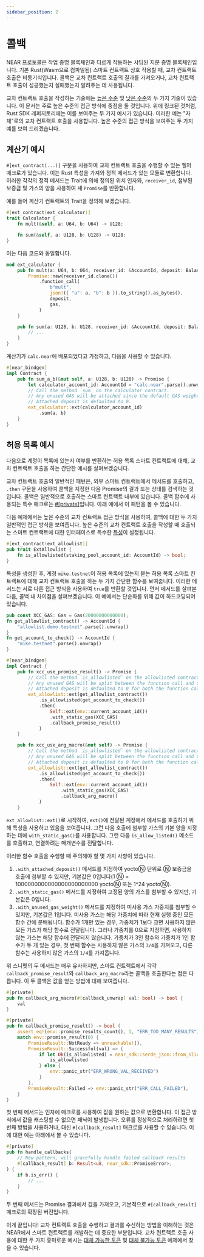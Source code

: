 ```yaml
---
sidebar_position: 2
---
```


# 콜백

NEAR 프로토콜은 작업 증명 블록체인과 다르게 작동하는 샤딩된 지분 증명 블록체인입니다. 기본 Rust(Wasm으로 컴파일됨) 스마트 컨트랙트 상호 작용할 때, 교차 컨트랙트 호출은 비동기식입니다. 콜백은 교차 컨트랙트 호출의 결과를 가져오거나, 교차 컨트랙트 호출이 성공했는지 실패했는지 알려주는 데 사용됩니다.

교차 컨트랙트 호출을 작성하는 기술에는 [높은 수준](https://github.com/near/near-sdk-rs/blob/master/examples/cross-contract-calls/high-level/src/lib.rs) 및 [낮은 수준](https://github.com/near/near-sdk-rs/blob/master/examples/cross-contract-calls/low-level/src/lib.rs)의 두 가지 기술이 있습니다. 이 문서는 주로 높은 수준의 접근 방식에 중점을 둘 것입니다. 위에 링크된 것처럼, Rust SDK 레퍼지토리에는 이를 보여주는 두 가지 예시가 있습니다. 이러한 예는 "자체"로의 교차 컨트랙트 호출을 사용합니다. 높은 수준의 접근 방식을 보여주는 두 가지 예를 보여 드리겠습니다.


## 계산기 예시

`#[ext_contract(...)]` 구문을 사용하여 교차 컨트랙트 호출을 수행할 수 있는 헬퍼 매크로가 있습니다. 이는 Rust 특성을 가져와 정적 메서드가 있는 모듈로 변환합니다. 이러한 각각의 정적 메서드는 Trait에 의해 정의된 위치 인자와, `receiver_id`, 첨부된 보증금 및 가스의 양을 사용하여 새 `Promise`를 반환합니다.

예를 들어 계산기 컨트랙트의 Trait을 정의해 보겠습니다.

```rust
#[ext_contract(ext_calculator)]
trait Calculator {
    fn mult(&self, a: U64, b: U64) -> U128;

    fn sum(&self, a: U128, b: U128) -> U128;
}
```

이는 다음 코드와 동일합니다.


```rust
mod ext_calculator {
    pub fn mult(a: U64, b: U64, receiver_id: &AccountId, deposit: Balance, gas: Gas) -> Promise {
        Promise::new(receiver_id.clone())
            .function_call(
                b"mult",
                json!({ "a": a, "b": b }).to_string().as_bytes(),
                deposit,
                gas,
            )
    }

    pub fn sum(a: U128, b: U128, receiver_id: &AccountId, deposit: Balance, gas: Gas) -> Promise {
        // ...
    }
}
```

계산기가 `calc.near`에 배포되었다고 가정하고, 다음을 사용할 수 있습니다.

```rust
#[near_bindgen]
impl Contract {
    pub fn sum_a_b(&mut self, a: U128, b: U128) -> Promise {
        let calculator_account_id: AccountId = "calc.near".parse().unwrap();
        // Call the method `sum` on the calculator contract.
        // Any unused GAS will be attached since the default GAS weight is 1.
        // Attached deposit is defaulted to 0.
        ext_calculator::ext(calculator_account_id)
            .sum(a, b)
    }
}
```

## 허용 목록 예시

다음으로 계정이 목록에 있는지 여부를 반환하는 허용 목록 스마트 컨트랙트에 대해, 교차 컨트랙트 호출을 하는 간단한 예시를 살펴보겠습니다.

교차 컨트랙트 호출의 일반적인 패턴은, 외부 스마트 컨트랙트에서 메서드를 호출하고, `.then` 구문을 사용하여 콜백을 지정한 다음 Promise의 결과 또는 상태를 검색하는 것입니다. 콜백은 일반적으로 호출하는 스마트 컨트랙트 내부에 있습니다. 콜백 함수에 사용되는 특수 매크로는 [#[private]](https://docs.rs/near-sdk-core/latest/near_sdk_core/struct.AttrSigInfo.html#structfield.is_private)입니다. 아래 예에서 이 패턴을 볼 수 있습니다.

다음 예제에서는 높은 수준의 교차 컨트랙트 접근 방식을 사용하여, 콜백에 대한 두 가지 일반적인 접근 방식을 보여줍니다. 높은 수준의 교차 컨트랙트 호출을 작성할 때 호출되는 스마트 컨트랙트에 대한 인터페이스로 특수한 [특성](https://doc.rust-lang.org/rust-by-example/trait.html)이 설정됩니다.

```rust
#[ext_contract(ext_allowlist)]
pub trait ExtAllowlist {
    fn is_allowlisted(staking_pool_account_id: AccountId) -> bool;
}
```

특성을 생성한 후, 계정 `mike.testnet`이 허용 목록에 있는지 묻는 허용 목록 스마트 컨트랙트에 대해 교차 컨트랙트 호출을 하는 두 가지 간단한 함수를 보여줍니다. 이러한 메서드는 서로 다른 접근 방식을 사용하여 `true`를 반환할 것입니다. 먼저 메서드를 살펴본 다음, 콜백 내 차이점을 살펴보겠습니다. 이 예에서는 단순화를 위해 값이 하드코딩되어 있습니다.

```rust
pub const XCC_GAS: Gas = Gas(20000000000000);
fn get_allowlist_contract() -> AccountId {
    "allowlist.demo.testnet".parse().unwrap()
}
fn get_account_to_check() -> AccountId {
    "mike.testnet".parse().unwrap()
}
```

```rust
#[near_bindgen]
impl Contract {
    pub fn xcc_use_promise_result() -> Promise {
        // Call the method `is_allowlisted` on the allowlisted contract. Static GAS is only attached to the callback.
        // Any unused GAS will be split between the function call and the callback since both have a default unused GAS weight of 1
        // Attached deposit is defaulted to 0 for both the function call and the callback.
        ext_allowlist::ext(get_allowlist_contract())
            .is_allowlisted(get_account_to_check())
            .then(
                Self::ext(env::current_account_id())
                .with_static_gas(XCC_GAS)
                .callback_promise_result()
            )
    }

    pub fn xcc_use_arg_macro(&mut self) -> Promise {
        // Call the method `is_allowlisted` on the allowlisted contract. Attach static GAS equal to XCC_GAS only for the callback.
        // Any unused GAS will be split between the function call and the callback since both have a default unused GAS weight of 1
        // Attached deposit is defaulted to 0 for both the function call and the callback.
        ext_allowlist::ext(get_allowlist_contract())
            .is_allowlisted(get_account_to_check())
            .then(
                Self::ext(env::current_account_id())
                    .with_static_gas(XCC_GAS)
                    .callback_arg_macro()
            )
    }
```

`ext_allowlist::ext()`로 시작하여, `ext()`에 전달된 계정에서 메서드를 호출하기 위해 특성을 사용하고 있음을 보여줍니다. 그런 다음 호출에 첨부할 가스의 기본 양을 지정하는 데에 `with_static_gas()`를 사용합니다. 그런 다음 `is_allow_listed()` 메소드를 호출하고, 연결하려는 매개변수를 전달합니다.

이러한 함수 호출을 수행할 때 주의해야 할 몇 가지 사항이 있습니다.
1. `.with_attached_deposit()` 메서드를 지정하여 yoctoⓃ 단위로 Ⓝ 보증금을 호출에 첨부할 수 있지만, 기본값은 0입니다(1 Ⓝ = 1000000000000000000000000 yoctoⓃ 또는 1^24 yoctoⓃ).
2. `.with_static_gas()` 메서드를 지정하여 고정된 양의 가스를 첨부할 수 있지만, 기본값은 0입니다.
3. `.with_unused_gas_weight()` 메서드를 지정하여 미사용 가스 가중치를 첨부할 수 있지만, 기본값은 1입니다. 미사용 가스는 해당 가중치에 따라 현재 실행 중인 모든 함수 간에 분배됩니다. 함수가 1개만 있는 경우, 가중치가 1보다 크면 사용하지 않은 모든 가스가 해당 함수로 전달됩니다. 그러나 가중치를 0으로 지정하면, 사용하지 않는 가스는 해당 함수에 전달되지 않습니다. 가중치가 3인 함수와 가중치가 1인 함수가 두 개 있는 경우, 첫 번째 함수는 사용하지 않은 가스의 `3/4`을 가져오고, 다른 함수는 사용하지 않은 가스의 `1/4`를 가져옵니다.

위 스니펫의 두 메서드는 매우 유사하지만, 스마트 컨트랙트에서 각각 `callback_promise_result`와 `callback_arg_macro`라는 콜백을 호출한다는 점은 다릅니다. 이 두 콜백은 값을 얻는 방법에 대해 보여줍니다.

```rust
#[private]
pub fn callback_arg_macro(#[callback_unwrap] val: bool) -> bool {
    val
}

#[private]
pub fn callback_promise_result() -> bool {
    assert_eq!(env::promise_results_count(), 1, "ERR_TOO_MANY_RESULTS");
    match env::promise_result(0) {
        PromiseResult::NotReady => unreachable!(),
        PromiseResult::Successful(val) => {
            if let Ok(is_allowlisted) = near_sdk::serde_json::from_slice::<bool>(&val) {
                is_allowlisted
            } else {
                env::panic_str("ERR_WRONG_VAL_RECEIVED")
            }
        },
        PromiseResult::Failed => env::panic_str("ERR_CALL_FAILED"),
    }
}
```

첫 번째 메서드는 인자에 매크로를 사용하여 값을 원하는 값으로 변환합니다. 이 접근 방식에서 값을 캐스팅할 수 없으면 패닉이 발생합니다. 오류를 정상적으로 처리하려면 첫 번째 방법을 사용하거나, 대신 `#[callback_result]` 매크로를 사용할 수 있습니다. 이에 대한 예는 아래에서 볼 수 있습니다.


```rust
#[private]
pub fn handle_callbacks(
    // New pattern, will gracefully handle failed callback results
    #[callback_result] b: Result<u8, near_sdk::PromiseError>,
) {
    if b.is_err() {
        // ...
    }
}
```

두 번째 메서드는 Promise 결과에서 값을 가져오고, 기본적으로 `#[callback_result]` 매크로의 확장된 버전입니다.


이게 끝입니다! 교차 컨트랙트 호출을 수행하고 결과를 수신하는 방법을 이해하는 것은 NEAR에서 스마트 컨트랙트를 개발하는 데 중요한 부분입니다. 교차 컨트랙트 호출 사용에 대한 두 가지 흥미로운 예시는 [대체 가능한 토큰](https://github.com/near-examples/FT) 및 [대체 불가능 토큰](https://github.com/near-examples/NFT) 예제에서 찾을 수 있습니다.
